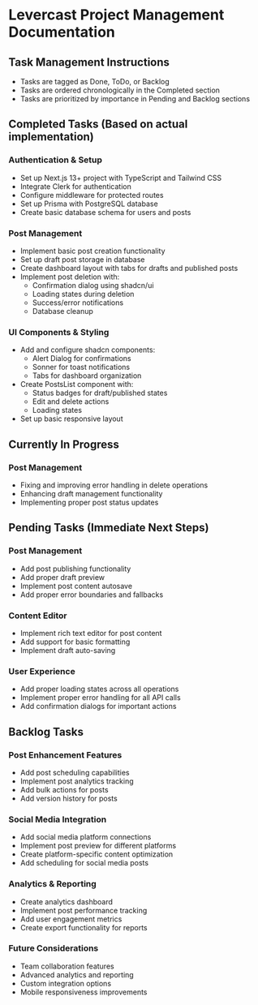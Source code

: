 # Levercast Project Management Documentation

## Task Management Instructions
- Tasks are tagged as Done, ToDo, or Backlog
- Tasks are ordered chronologically in the Completed section
- Tasks are prioritized by importance in Pending and Backlog sections

## Completed Tasks (Based on actual implementation)

### Authentication & Setup
- Set up Next.js 13+ project with TypeScript and Tailwind CSS
- Integrate Clerk for authentication
- Configure middleware for protected routes
- Set up Prisma with PostgreSQL database
- Create basic database schema for users and posts

### Post Management
- Implement basic post creation functionality
- Set up draft post storage in database
- Create dashboard layout with tabs for drafts and published posts
- Implement post deletion with:
  - Confirmation dialog using shadcn/ui
  - Loading states during deletion
  - Success/error notifications
  - Database cleanup

### UI Components & Styling
- Add and configure shadcn components:
  - Alert Dialog for confirmations
  - Sonner for toast notifications
  - Tabs for dashboard organization
- Create PostsList component with:
  - Status badges for draft/published states
  - Edit and delete actions
  - Loading states
- Set up basic responsive layout

## Currently In Progress

### Post Management
- Fixing and improving error handling in delete operations
- Enhancing draft management functionality
- Implementing proper post status updates

## Pending Tasks (Immediate Next Steps)

### Post Management
- Add post publishing functionality
- Add proper draft preview
- Implement post content autosave
- Add proper error boundaries and fallbacks

### Content Editor
- Implement rich text editor for post content
- Add support for basic formatting
- Implement draft auto-saving

### User Experience
- Add proper loading states across all operations
- Implement proper error handling for all API calls
- Add confirmation dialogs for important actions

## Backlog Tasks

### Post Enhancement Features
- Add post scheduling capabilities
- Implement post analytics tracking
- Add bulk actions for posts
- Add version history for posts

### Social Media Integration
- Add social media platform connections
- Implement post preview for different platforms
- Create platform-specific content optimization
- Add scheduling for social media posts

### Analytics & Reporting
- Create analytics dashboard
- Implement post performance tracking
- Add user engagement metrics
- Create export functionality for reports

### Future Considerations
- Team collaboration features
- Advanced analytics and reporting
- Custom integration options
- Mobile responsiveness improvements 
